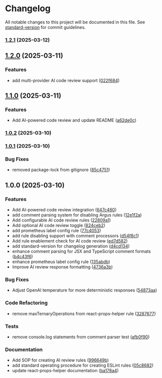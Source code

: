 # Changelog

All notable changes to this project will be documented in this file. See [standard-version](https://github.com/conventional-changelog/standard-version) for commit guidelines.

### [1.2.1](https://github.com/team-avesta/argus-ai-code-review/compare/v1.2.0...v1.2.1) (2025-03-12)

## [1.2.0](https://github.com/team-avesta/argus-ai-code-review/compare/v1.1.0...v1.2.0) (2025-03-11)

### Features

- add multi-provider AI code review support ([022f684](https://github.com/team-avesta/argus-ai-code-review/commit/022f6848dd2471e5ce7ef76f765d936408783af5))

## [1.1.0](https://github.com/team-avesta/argus-ai-code-review/compare/v1.0.2...v1.1.0) (2025-03-11)

### Features

- Add AI-powered code review and update README ([a62de0c](https://github.com/team-avesta/argus-ai-code-review/commit/a62de0cc8f45b3c0f123b21981bd3236a2434256))

### [1.0.2](https://github.com/team-avesta/argus-ai-code-review/compare/v1.0.1...v1.0.2) (2025-03-10)

### [1.0.1](https://github.com/team-avesta/argus-ai-code-review/compare/v1.0.0...v1.0.1) (2025-03-10)

### Bug Fixes

- removed package-lock from gitignore ([85c4751](https://github.com/team-avesta/argus-ai-code-review/commit/85c4751f361f4278e8161ab93c5986ab64d7a0aa))

## 1.0.0 (2025-03-10)

### Features

- Add AI-powered code review integration ([647c460](https://github.com/team-avesta/argus-ai-code-review/commit/647c460e5a3a50d7475852499776d45dc0660a08))
- add comment parsing system for disabling Argus rules ([12e1f2a](https://github.com/team-avesta/argus-ai-code-review/commit/12e1f2ab5a07bbddedb90ddbb3dce457c34e3d77))
- Add configurable AI code review rules ([22809a1](https://github.com/team-avesta/argus-ai-code-review/commit/22809a15fce3e5673fc5bcf9624223c656acb107))
- Add optional AI code review toggle ([824ceb2](https://github.com/team-avesta/argus-ai-code-review/commit/824ceb216688c60a00bbdcb477d0aca53d9a1897))
- add prometheus label config rule ([77c4053](https://github.com/team-avesta/argus-ai-code-review/commit/77c4053e764d1531f1018fff99841928622e5c4f))
- add rule disabling support with comment processors ([d54f8c1](https://github.com/team-avesta/argus-ai-code-review/commit/d54f8c15682eb77b3b60ca77a4ea3ba7d904c7b6))
- Add rule enablement check for AI code review ([ed7d582](https://github.com/team-avesta/argus-ai-code-review/commit/ed7d582914b03c3ae9e9a2d9d021fa505a54db68))
- add standard-version for changelog generation ([d4cd134](https://github.com/team-avesta/argus-ai-code-review/commit/d4cd13487befcbd6de692588911fb08b06be1f6e))
- enhance comment parsing for JSX and TypeScript comment formats ([b4c43f6](https://github.com/team-avesta/argus-ai-code-review/commit/b4c43f6438c9a9b92770ddb89594bfa0476b010e))
- enhance prometheus label config rule ([135abdb](https://github.com/team-avesta/argus-ai-code-review/commit/135abdb5770fc361d7fca78c941337fb6ec652f6))
- Improve AI review response formatting ([4736a3b](https://github.com/team-avesta/argus-ai-code-review/commit/4736a3b654b08a6147b4b198b4cccb45145415aa))

### Bug Fixes

- Adjust OpenAI temperature for more deterministic responses ([54873aa](https://github.com/team-avesta/argus-ai-code-review/commit/54873aa7df8a9ce3f839512dfce4466f619f2611))

### Code Refactoring

- remove maxTernaryOperations from react-props-helper rule ([3287677](https://github.com/team-avesta/argus-ai-code-review/commit/328767777e4e818313c96a67f5c8bbb43b10dcc0))

### Tests

- remove console.log statements from comment parser test ([afb0f90](https://github.com/team-avesta/argus-ai-code-review/commit/afb0f90a8d9918ede02e43ade1829f2931a2862c))

### Documentation

- Add SOP for creating AI review rules ([996649b](https://github.com/team-avesta/argus-ai-code-review/commit/996649b49fa4212313df1031d9a9543916a6cb14))
- add standard operating procedure for creating ESLint rules ([05c8682](https://github.com/team-avesta/argus-ai-code-review/commit/05c8682a2747cb20c9dee06d5c4ee58bdf8d82f7))
- update react-props-helper documentation ([ba178a4](https://github.com/team-avesta/argus-ai-code-review/commit/ba178a4dce121d244668fd1728088a6e98655d29))
